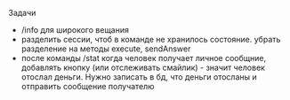 Задачи

- /info для широкого вещания
- разделить сессии, чтоб в команде не хранилось состояние. убрать разделение на методы execute, sendAnswer
- после команды /stat когда человек получает личное сообщние, добавлять кнопку (или отслеживать смайлик) - значит человек отослал деньги. Нужно записать в бд, что деньги отосланы и отправить сообщение получателю
